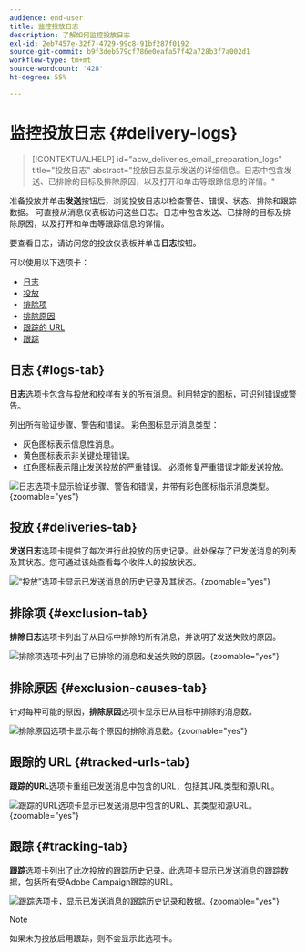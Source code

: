 ```yaml
---
audience: end-user
title: 监控投放日志
description: 了解如何监控投放日志
exl-id: 2eb7457e-32f7-4729-99c8-91bf287f0192
source-git-commit: b9f3deb579cf786e0eafa57f42a728b3f7a002d1
workflow-type: tm+mt
source-wordcount: '428'
ht-degree: 55%

---
```


# 监控投放日志 {#delivery-logs}

>[!CONTEXTUALHELP]
>id="acw_deliveries_email_preparation_logs"
>title="投放日志"
>abstract="投放日志显示发送的详细信息。日志中包含发送、已排除的目标及排除原因，以及打开和单击等跟踪信息的详情。"

准备投放并单击&#x200B;**发送**&#x200B;按钮后，浏览投放日志以检查警告、错误、状态、排除和跟踪数据。 可直接从消息仪表板访问这些日志。日志中包含发送、已排除的目标及排除原因，以及打开和单击等跟踪信息的详情。

要查看日志，请访问您的投放仪表板并单击&#x200B;**日志**&#x200B;按钮。

可以使用以下选项卡：

* [日志](#logs-tab)
* [投放](#deliveries-tab)
* [排除项](#exclusion-tab)
* [排除原因](#exclusion-causes)
* [跟踪的 URL](#tracked-urls)
* [跟踪](#tracking)

## 日志 {#logs-tab}

**日志**&#x200B;选项卡包含与投放和校样有关的所有消息。利用特定的图标，可识别错误或警告。

列出所有验证步骤、警告和错误。 彩色图标显示消息类型：

* 灰色图标表示信息性消息。
* 黄色图标表示非关键处理错误。
* 红色图标表示阻止发送投放的严重错误。 必须修复严重错误才能发送投放。

![日志选项卡显示验证步骤、警告和错误，并带有彩色图标指示消息类型。](assets/logs.png){zoomable="yes"}

## 投放 {#deliveries-tab}

**发送日志**&#x200B;选项卡提供了每次进行此投放的历史记录。此处保存了已发送消息的列表及其状态。您可通过该处查看每个收件人的投放状态。

![ “投放”选项卡显示已发送消息的历史记录及其状态。](assets/logs2.png){zoomable="yes"}

## 排除项 {#exclusion-tab}

**排除日志**&#x200B;选项卡列出了从目标中排除的所有消息，并说明了发送失败的原因。

![排除项选项卡列出了已排除的消息和发送失败的原因。](assets/logs3.png){zoomable="yes"}

## 排除原因 {#exclusion-causes-tab}

针对每种可能的原因，**排除原因**&#x200B;选项卡显示已从目标中排除的消息数。

![排除原因选项卡显示每个原因的排除消息数。](assets/logs4.png){zoomable="yes"}

## 跟踪的 URL {#tracked-urls-tab}

**跟踪的URL**&#x200B;选项卡重组已发送消息中包含的URL，包括其URL类型和源URL。

![跟踪的URL选项卡显示已发送消息中包含的URL、其类型和源URL。](assets/logs5.png){zoomable="yes"}

## 跟踪 {#tracking-tab}

**跟踪**&#x200B;选项卡列出了此次投放的跟踪历史记录。此选项卡显示已发送消息的跟踪数据，包括所有受Adobe Campaign跟踪的URL。

![跟踪选项卡，显示已发送消息的跟踪历史记录和数据。](assets/logs6.png){zoomable="yes"}

>[!NOTE]
>
>如果未为投放启用跟踪，则不会显示此选项卡。